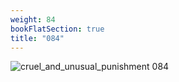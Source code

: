 ```yaml
---
weight: 84
bookFlatSection: true
title: "084"
---
```


![cruel_and_unusual_punishment 084 ](../../jpg/cup_084.jpg)


